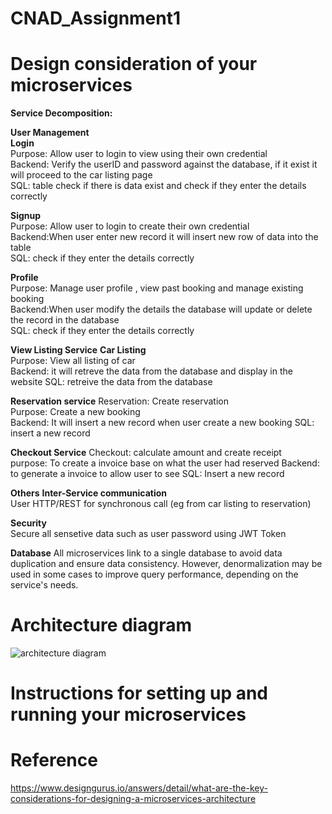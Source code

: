 # CNAD_Assignment1


# Design consideration of your microservices

**Service Decomposition:**<br /> 

**User Management**<br /> 
**Login**<br /> 
Purpose: Allow user to login to view using their own credential<br /> 
Backend: Verify the userID and password against the database, if it exist it will proceed to the car listing page<br /> 
SQL: table check if there is data exist and check if they enter the details correctly <br /> 

**Signup** <br /> 
Purpose: Allow user to login to create their own credential<br /> 
Backend:When user enter new record it will insert new row of data into the table<br /> 
SQL: check if they enter the details correctly <br /> 

**Profile**<br /> 
Purpose: Manage user profile , view past booking and manage existing booking<br /> 
Backend:When user modify the details the database will update or delete the record in the database<br /> 
SQL: check if they enter the details correctly <br /> 

**View Listing Service**
**Car Listing**<br /> 
Purpose: View all listing of car<br /> 
Backend: it will retreve the data from the database and display in the website
SQL: retreive the data from the database

**Reservation service**
Reservation: Create reservation<br /> 
Purpose: Create a new booking<br /> 
Backend: It will insert a new record when user create a new booking
SQL: insert a new record

**Checkout Service**
Checkout: calculate amount and create receipt<br /> 
purpose: To create a invoice base on what the user had reserved
Backend: to generate a invoice to allow user to see
SQL: Insert a new record

**Others**
**Inter-Service communication**<br /> 
User HTTP/REST for synchronous call (eg from car listing to reservation)<br /> 

**Security**<br /> 
Secure all sensetive data such as user password using JWT Token<br /> 

**Database**
All microservices link to a single database to avoid data duplication and ensure data consistency. However, denormalization may be used in some cases to improve query performance, depending on the service's needs.

# Architecture diagram

![architecture diagram](https://github.com/user-attachments/assets/cf4189b9-bc90-41b2-9a2f-860d8ac18e3f)

# Instructions for setting up and running your microservices





# Reference
https://www.designgurus.io/answers/detail/what-are-the-key-considerations-for-designing-a-microservices-architecture
